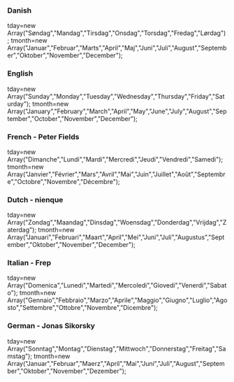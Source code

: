 



### Danish
tday=new Array("Søndag","Mandag","Tirsdag","Onsdag","Torsdag","Fredag","Lørdag");
tmonth=new Array("Januar","Februar","Marts","April","Maj","Juni","Juli","August","September","Oktober","November","December");

### English
tday=new Array("Sunday","Monday","Tuesday","Wednesday","Thursday","Friday","Saturday");
tmonth=new Array("January","February","March","April","May","June","July","August","September","October","November","December");

### French - Peter Fields
tday=new Array("Dimanche","Lundi","Mardi","Mercredi","Jeudi","Vendredi","Samedi");
tmonth=new Array("Janvier","Février","Mars","Avril","Mai","Juin","Juillet","Août","Septembre","Octobre","Novembre","Décembre");

### Dutch - nienque
tday=new Array("Zondag","Maandag","Dinsdag","Woensdag","Donderdag","Vrijdag","Zaterdag");
tmonth=new Array("Januari","Februari","Maart","April","Mei","Juni","Juli","Augustus","September","Oktober","November","December");

### Italian - Frep
tday=new Array("Domenica","Lunedi","Martedi","Mercoledi","Giovedi","Venerdi","Sabato");
tmonth=new Array("Gennaio","Febbraio","Marzo","Aprile","Maggio","Giugno","Luglio","Agosto","Settembre","Ottobre","Novembre","Dicembre");

### German - Jonas Sikorsky
tday=new Array("Sonntag","Montag","Dienstag","Mittwoch","Donnerstag","Freitag","Samstag");
tmonth=new Array("Januar","Februar","Maerz","April","Mai","Juni","Juli","August","September","Oktober","November","Dezember");
